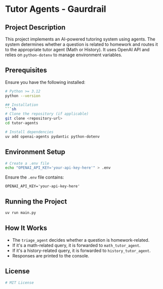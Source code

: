 # Tutor Agents - Gaurdrail

## Project Description
This project implements an AI-powered tutoring system using agents. The system determines whether a question is related to homework and routes it to the appropriate tutor agent (Math or History). It uses OpenAI API and relies on `python-dotenv` to manage environment variables.

## Prerequisites
Ensure you have the following installed:
```sh
# Python >= 3.12
python --version

## Installation
```sh
# Clone the repository (if applicable)
git clone <repository-url>
cd tutor-agents

# Install dependencies
uv add openai-agents pydantic python-dotenv
```

## Environment Setup
```sh
# Create a .env file
echo "OPENAI_API_KEY='your-api-key-here'" > .env
```
Ensure the `.env` file contains:
```env
OPENAI_API_KEY='your-api-key-here'
```

## Running the Project
```sh
uv run main.py
```

## How It Works

- The `triage_agent` decides whether a question is homework-related.
- If it's a math-related query, it is forwarded to `math_tutor_agent`.
- If it's a history-related query, it is forwarded to `history_tutor_agent`.
- Responses are printed to the console.

## License
```sh
# MIT License
```


